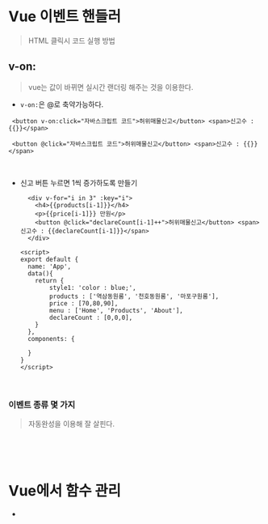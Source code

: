 # Vue 이벤트 핸들러

> HTML 클릭시 코드 실행 방법

## v-on:

> vue는 값이 바뀌면 실시간 랜더링 해주는 것을 이용한다.

* `v-on:`은 @로 축약가능하다.

```vue
 <button v-on:click="자바스크립트 코드">허위매물신고</button> <span>신고수 : {{}}</span>

 <button @click="자바스크립트 코드">허위매물신고</button> <span>신고수 : {{}}</span>
```

​        

* 신고 버튼 누르면 1씩 증가하도록 만들기

  ```vue
    <div v-for="i in 3" :key="i">
      <h4>{{products[i-1]}}</h4>
      <p>{{price[i-1]}} 만원</p>
      <button @click="declareCount[i-1]++">허위매물신고</button> <span>신고수 : {{declareCount[i-1]}}</span>
    </div>
  ```

  ```vue
  <script>
  export default {
    name: 'App',
    data(){
      return {
          style1: 'color : blue;',
          products : ['역삼동원룸', '천호동원룸', '마포구원룸'],
          price : [70,80,90],
          menu : ['Home', 'Products', 'About'],
          declareCount : [0,0,0],
      }
    },
    components: {
      
    }
  }
  </script>
  ```

  ​      

### 이벤트 종류 몇 가지

> 자동완성을 이용해 잘 살핀다.

​        

​       

# Vue에서 함수 관리

* <script> 내부 data{}안이 아닌 methods 항목을 추가하고 함수를 추가한다

````vue
<script>
export default {
  name: 'App',
  data(){
    return {
        style1: 'color : blue;',
        products : ['역삼동원룸', '천호동원룸', '마포구원룸'],
        price : [70,80,90],
        menu : ['Home', 'Products', 'About'],
        declareCount : [0,0,0],
    }
  },

  methods : {      //새로 추가한 부분
    increase(i){    //increase 함수를 추가 
      this.declareCount[i]++; //this 키워드: 현재 데이터 안에 있는 declareCount를 가져온다.
    }
  },

  components: {
  }
}
</script>
````

```vue
  <div v-for="i in 3" :key="i">
    <h4>{{products[i-1]}}</h4>
    <p>{{price[i-1]}} 만원</p>
    <button @click="increase(i-1)">허위매물신고</button> <span>신고수 : {{declareCount[i-1]}}
    <!--함수를 호출 가능-->
    </span>
  </div>
```

